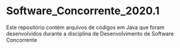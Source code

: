 # Software_Concorrente_2020.1
Este repositório contém arquivos de códigos em Java que foram desenvolvidos durante a disciplina de Desenvolvimento de Software Concorrente
